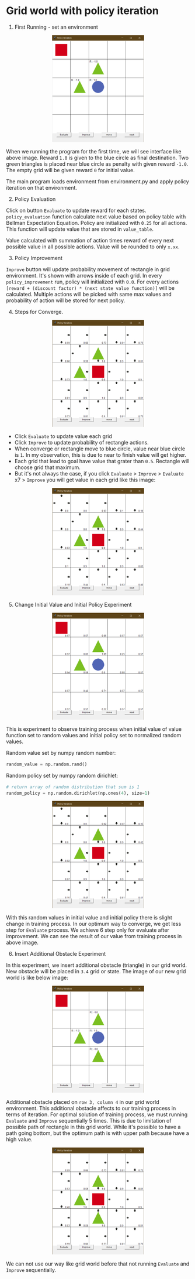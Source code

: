 
# Grid world with policy iteration

1. First Running - set an environment

<p align="center"><img width="50%" src="images/grid_policy_first.png"></p>

When we running the program for the first time, we will see interface like above image. Reward `1.0` is given to the blue circle as final destination. Two green triangles is placed near blue circle as penalty with given reward `-1.0`. The empty grid will be given reward `0` for initial value.

The  main program loads environment from environment.py and apply policy iteration on that environment. 

2. Policy Evaluation 

Click on button `Evaluate` to update reward for each states. `policy_evaluation` function calculate next value based on policy table with Bellman Expectation Equation. Policy are initialized with `0.25` for all actions. This function will update value that are stored in `value_table`. 

Value calculated with summation of action times reward of every next possible value in all possible actions. Value will be rounded to only `x.xx`.

3. Policy Improvement

`Improve` button will update probability movement of rectangle in grid environment. It's shown with arrows inside of each grid. In every `policy_improvement` run, policy will initialized with `0.0`. For every actions `[reward + (discount factor) * (next state value function)]` will be calculated. Multiple actions will be picked with same max values and probability of action will be stored for next policy.

4. Steps for Converge.

<p align="center"><img width="50%" src="images/grid_policy_finish.png"></p>

* Click `Evaluate` to update value each grid
* Click `Improve` to update probability of rectangle actions.
* When converge or rectangle move to blue circle, value near blue circle is `1`. In my observation, this is due to near to finish value will get higher.
* Each grid that lead to goal have value that grater than `0.5`. Rectangle will choose grid that maximum.
* But it's not always the case, if you click `Evaluate` > `Improve` > `Evaluate` x7 > `Improve` you will get value in each grid like this image:

<p align="center"><img width="50%" src="images/grid_policy_optimal.png"></p>

5. Change Initial Value and Initial Policy Experiment

<p align="center"><img width="50%" src="images/grid_policy_rand_evaluate.png"></p>

This is experiment to observe training process when initial value of value function set to random values and initial policy set to  normalized random values. 

Random value set by numpy random number:

```python
random_value = np.random.rand()
```

Random policy set by numpy random dirichlet:

```python
# return array of random distribution that sum is 1
random_policy = np.random.dirichlet(np.ones(4), size=1)
```

<p align="center"><img width="50%" src="images/grid_policy_rand_finish.png"></p>

With this random values in initial value and initial policy there is slight change in training process. In our optimum way to converge, we get less step for `Evaluate` process. We achieve 6 step only for evaluate after improvement. We can see the result of our value from training process in above image.

6. Insert Additional Obstacle Experiment

In this experiment, we insert additional obstacle (triangle) in our grid world. New obstacle will be placed in `3.4` grid or state. The image of our new grid world is like below image:

<p align="center"><img width="50%" src="images/grid_policy_obstacle_start.png"></p>

Additional obstacle placed on `row 3, column 4` in our grid world environment. This additional obstacle affects to our training process in terms of iteration. For optimal solution of training process, we must running `Evaluate` and `Improve` sequentially 5 times. This is due to limitation of possible path of rectangle in this grid world. While it's possible to have a path going bottom, but the optimum path is with upper path because have a high value.

<p align="center"><img width="50%" src="images/grid_policy_obstacle_finish.png"></p>

We can not use our way like grid world before that not running `Evaluate` and `Improve` sequentially.